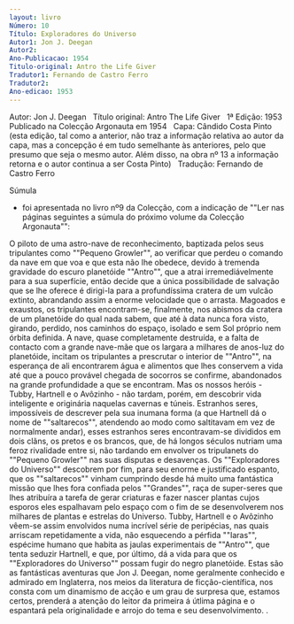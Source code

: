 ```yaml
---
layout: livro
Número: 10
Título: Exploradores do Universo
Autor1: Jon J. Deegan
Autor2: 
Ano-Publicacao: 1954
Titulo-original: Antro the Life Giver
Tradutor1: Fernando de Castro Ferro
Tradutor2: 
Ano-edicao: 1953
---
```

Autor: Jon J. Deegan
 
Título original: Antro The Life Giver
 
1ª Edição: 1953
 
Publicado na Colecção Argonauta em 1954
 
Capa: Cândido Costa Pinto (esta 
edição, tal como a anterior, não traz a informação relativa ao autor da capa, mas a concepção é
 em tudo semelhante às anteriores, pelo que presumo que seja o mesmo 
autor. Além disso, na obra nº 13 a informação retorna e o autor 
continua a ser Costa Pinto)
 
Tradução: Fernando de Castro Ferro

Súmula
 - foi apresentada no livro nº9 da Colecção, com a indicação de ""Ler nas
 páginas seguintes a súmula do próximo volume da Colecção Argonauta"":

O piloto de uma astro-nave de reconhecimento, baptizada pelos seus tripulantes como ""Pequeno Growler"", ao verificar que perdeu o comando da nave em que voa e que esta não lhe obedece, devido à tremenda gravidade do escuro planetóide ""Antro"", que a atrai irremediávelmente para a sua superfície, então decide que a única possibilidade de salvação que se lhe oferece é dirigi-la para a profundíssima cratera de um vulcão extinto, abrandando assim a enorme velocidade que o arrasta.
Magoados e exaustos, os tripulantes encontram-se, finalmente, nos abismos da cratera de um planetóide do qual nada sabem, que até à data nunca fora visto, girando, perdido, nos caminhos do espaço, isolado e sem Sol próprio nem órbita definida. A nave, quase completamente destruída, e a falta de contacto com a grande nave-mãe que os largara a milhares de anos-luz do planetóide, incitam os tripulantes a prescrutar o interior de ""Antro"", na esperança de ali encontrarem água e alimentos que lhes conservem a vida até que a pouco provável chegada de socorros se confirme, abandonados na grande profundidade a que se encontram.
Mas os nossos heróis - Tubby, Hartnell e o Avôzinho - não tardam, porém, em descobrir vida inteligente e originária naquelas cavernas e túneis. Estranhos seres, impossíveis de descrever pela sua inumana forma (a que Hartnell dá o nome de ""saltarecos"", atendendo ao modo como saltitavam em vez de normalmente andar), esses estranhos seres encontravam-se divididos em dois clãns, os pretos e os brancos, que, de há longos séculos nutriam uma feroz rivalidade entre si, não tardando em envolver os tripulanets do ""Pequeno Growler"" nas suas disputas e desavenças. Os ""Exploradores do Universo"" descobrem por fim, para seu enorme e justificado espanto, que os ""saltarecos"" vinham cumprindo desde há muito uma fantástica missão que lhes fora confiada pelos ""Grandes"", raça de super-seres que lhes atribuíra a tarefa de gerar criaturas e fazer nascer plantas cujos esporos eles espalhavam pelo espaço com o fim de se desenvolverem nos milhares de plantas e estrelas do Universo.
Tubby, Hartnell e o Avôzinho vêem-se assim envolvidos numa incrível série de peripécias, nas quais arriscam repetidamente a vida, não esquecendo a pérfida ""Iaras"", espécime humano que habita as jaulas experimentais de ""Antro"", que tenta seduzir Hartnell, e que, por último, dá a vida para que os ""Exploradores do Universo"" possam fugir do negro planetóide.
Estas são as fantásticas aventuras que Jon J. Deegan, nome geralmente conhecido e admirado em Inglaterra, nos meios da literatura de ficção-científica, nos consta com um dinamismo de acção e um grau de surpresa que, estamos certos, prenderá a atenção do leitor da primeira á útlima página e o espantará pela originalidade e arrojo do tema e seu desenvolvimento. 
.
